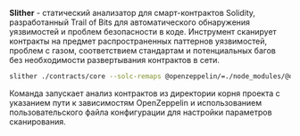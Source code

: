 **Slither** - статический анализатор для смарт-контрактов Solidity, разработанный Trail of Bits для автоматического 
обнаружения уязвимостей и проблем безопасности в коде. Инструмент сканирует контракты на предмет распространенных паттернов уязвимостей, 
проблем с газом, соответствием стандартам и потенциальных багов без необходимости развертывания контрактов в сети.

```bash
slither ./contracts/core --solc-remaps @openzeppelin/=./node_modules/@openzeppelin/ --config-file slither.config.json
```

Команда запускает анализ контрактов из директории корня проекта с указанием пути к зависимостям OpenZeppelin 
и использованием пользовательского файла конфигурации для настройки параметров сканирования.


